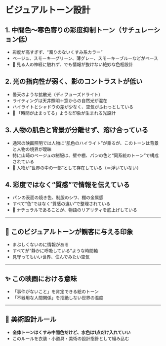 # ビジュアルトーン設計

## 1. 中間色〜寒色寄りの彩度抑制トーン（サチュレーション低）
- 彩度が高すぎず、“濁りのないくすみ系カラー”
- ベージュ、スモーキーグリーン、薄グレー、スモーキーブルーなどがベース
- 📌 見る人の神経に触れず、でも情報が抜けない絶妙な色相設計

## 2. 光の指向性が弱く、影のコントラストが低い
- 曇天のような拡散光（ディフューズドライト）
- ライティングは天井照明＋窓からの自然光が混在
- ハイライトとシャドウの差が少なく、空気がふわっとしている
- 📌 「時間が止まってる」ような印象が生まれる光設計

## 3. 人物の肌色と背景が分離せず、溶け合っている
- 通常の映画照明では人物に“肌色のハイライト”が乗るが、このトーンは背景と人物の境界が曖昧
- 特に山崎のベージュの制服は、壁や棚、パンの色と“同系統のトーン”で構成されている
- 📌 人物が“世界の中の一部”として存在している（＝浮いていない）

## 4. 彩度ではなく“質感”で情報を伝えている
- パンの表面の焼き色、制服のシワ、棚の金属感
- すべて“色”ではなく“質感の違い”で整理されている
- 📌 ナチュラルであることが、物語のリアリティを底上げしている

---

## 🎯 このビジュアルトーンが観客に与える印象

- まぶしくないのに情報がある
- すべてが“静かに呼吸している”ような時間軸
- 見守ってもいい世界、住んでみたい空気

---

## ✨ この映画における意味

- 「事件がないこと」を肯定できる絵のトーン
- 「不器用な人間関係」を拒絶しない世界の温度

---

## 🎨 美術設計ルール

- **全体トーンはくすみ中間色だけど、水色は1点だけ入れていい**
- このルールを衣装・小道具・美術の設計指針として組み込む